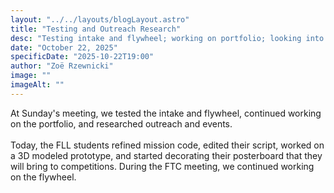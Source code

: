 ```yaml
---
layout: "../../layouts/blogLayout.astro"
title: "Testing and Outreach Research"
desc: "Testing intake and flywheel; working on portfolio; looking into outreach"
date: "October 22, 2025"
specificDate: "2025-10-22T19:00"
author: "Zoë Rzewnicki"
image: ""
imageAlt: ""
---
```

At Sunday's meeting, we tested the intake and flywheel, continued working on the portfolio, and researched outreach and events.
<br><br>
Today, the FLL students refined mission code, edited their script, worked on a 3D modeled prototype, and started decorating their posterboard that they will bring to competitions. During the FTC meeting, we continued working on the flywheel. 